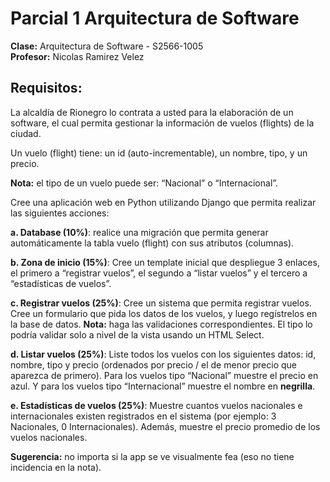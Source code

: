 # Parcial 1 Arquitectura de Software

**Clase:** Arquitectura de Software - S2566-1005  
**Profesor:** Nicolas Ramirez Velez

## **Requisitos:**

La alcaldía de Rionegro lo contrata a usted para la elaboración de un software, el cual permita gestionar la información de vuelos (flights) de la ciudad.
  
Un vuelo (flight) tiene: un id (auto-incrementable), un nombre, tipo, y un precio.
  
**Nota:** el tipo de un vuelo puede ser: “Nacional” o “Internacional”.
  
Cree una aplicación web en Python utilizando Django que permita realizar las siguientes acciones:
  
**a. Database (10%)**: realice una migración que permita generar automáticamente la tabla vuelo (flight) con sus atributos (columnas).
  
**b. Zona de inicio (15%)**: Cree un template inicial que despliegue 3 enlaces, el primero a “registrar vuelos”, el segundo a “listar vuelos” y el tercero a “estadísticas de vuelos”. 
  
**c. Registrar vuelos (25%)**: Cree un sistema que permita registrar vuelos. Cree un formulario que pida los datos de los vuelos, y luego regístrelos en la base de datos. **Nota:** haga las validaciones correspondientes. El tipo lo podría validar solo a nivel de la vista usando un HTML Select.
  
**d. Listar vuelos (25%)**: Liste todos los vuelos con los siguientes datos: id, nombre, tipo y precio (ordenados por precio / el de menor precio que aparezca de primero). Para los vuelos tipo “Nacional” muestre el precio en azul. Y para los vuelos tipo “Internacional” muestre el nombre en **negrilla**.
  
**e. Estadísticas de vuelos (25%)**: Muestre cuantos vuelos nacionales e internacionales existen registrados en el sistema (por ejemplo: 3 Nacionales, 0 Internacionales). Además, muestre el precio promedio de los vuelos nacionales.
  
**Sugerencia:** no importa si la app se ve visualmente fea (eso no tiene incidencia en la nota).

